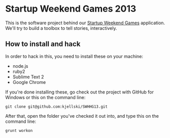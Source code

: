 # Startup Weekend Games 2013 
This is the software project behind our [Startup Weekend Games](http://hamburg.startupweekend.org) application. We'll try to build a toolbox to tell stories, interactively.

## How to install and hack

In order to hack in this, you need to install these on your machine:

* node.js
* ruby2
* Sublime Text 2
* Google Chrome

If you're done installing these, go check out the project with GitHub for Windows or this on the command line:

    git clone git@github.com:kjellski/SWHHG13.git

After that, open the folder you've checked it out into, and type this on the command line:

    grunt workon


